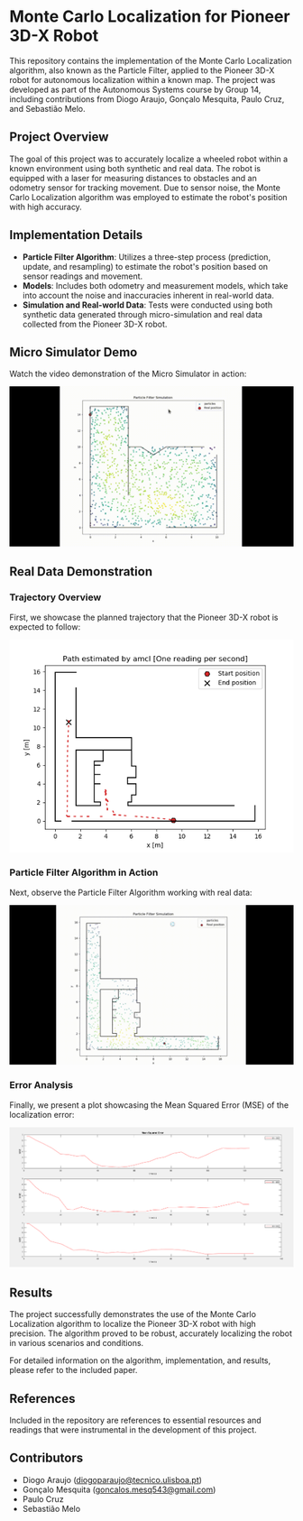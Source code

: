 # Monte Carlo Localization for Pioneer 3D-X Robot

This repository contains the implementation of the Monte Carlo Localization algorithm, also known as the Particle Filter, applied to the Pioneer 3D-X robot for autonomous localization within a known map. The project was developed as part of the Autonomous Systems course by Group 14, including contributions from Diogo Araujo, Gonçalo Mesquita, Paulo Cruz, and Sebastião Melo.

## Project Overview

The goal of this project was to accurately localize a wheeled robot within a known environment using both synthetic and real data. The robot is equipped with a laser for measuring distances to obstacles and an odometry sensor for tracking movement. Due to sensor noise, the Monte Carlo Localization algorithm was employed to estimate the robot's position with high accuracy.

## Implementation Details

- **Particle Filter Algorithm**: Utilizes a three-step process (prediction, update, and resampling) to estimate the robot's position based on sensor readings and movement.
- **Models**: Includes both odometry and measurement models, which take into account the noise and inaccuracies inherent in real-world data.
- **Simulation and Real-world Data**: Tests were conducted using both synthetic data generated through micro-simulation and real data collected from the Pioneer 3D-X robot.

<!-- ## Getting Started

To run the localization algorithm:

1. Clone the repository.
2. Install the required dependencies listed in `requirements.txt`.
3. Execute the main script to start the localization process using synthetic or real data. -->

## Micro Simulator Demo

Watch the video demonstration of the Micro Simulator in action:


![Particle Filter Demo](Micro_Simulator-Ex1.gif)
<!-- <img src="Micro_Simulator-Ex1.gif" width="500" height="300"> -->


## Real Data Demonstration

### Trajectory Overview

First, we showcase the planned trajectory that the Pioneer 3D-X robot is expected to follow:

![Planned Trajectory](Trajectory_of_the_robot_Real_data_MSE_Between_prediction_and_real_postion.png)

### Particle Filter Algorithm in Action

Next, observe the Particle Filter Algorithm working with real data:

![Particle Filter Demo](Real_data_Test.gif)

### Error Analysis

Finally, we present a plot showcasing the Mean Squared Error (MSE) of the localization error:

![MSE Plot](Real_data_MSE_Between_prediction_and_real_postion.png)

## Results

The project successfully demonstrates the use of the Monte Carlo Localization algorithm to localize the Pioneer 3D-X robot with high precision. The algorithm proved to be robust, accurately localizing the robot in various scenarios and conditions.

For detailed information on the algorithm, implementation, and results, please refer to the included paper.

## References

Included in the repository are references to essential resources and readings that were instrumental in the development of this project.

## Contributors

- Diogo Araujo (diogoparaujo@tecnico.ulisboa.pt)
- Gonçalo Mesquita (goncalos.mesq543@gmail.com)
- Paulo Cruz
- Sebastião Melo


